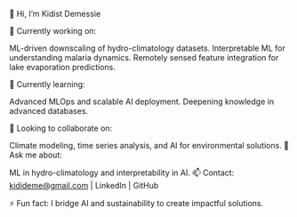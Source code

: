 
👋 Hi, I’m Kidist Demessie

🔭 Currently working on:

ML-driven downscaling of hydro-climatology datasets.
Interpretable ML for understanding malaria dynamics.
Remotely sensed feature integration for lake evaporation predictions.

🌱 Currently learning:

Advanced MLOps and scalable AI deployment.
Deepening knowledge in advanced databases.

👯 Looking to collaborate on:

Climate modeling, time series analysis, and AI for environmental solutions.
💬 Ask me about:

ML in hydro-climatology and interpretability in AI.
📫 Contact:
kidideme@gmail.com | LinkedIn | GitHub

⚡ Fun fact:
I bridge AI and sustainability to create impactful solutions.
